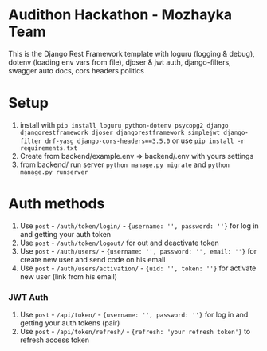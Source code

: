 # Audithon Hackathon - Mozhayka Team

This is the Django Rest Framework template with loguru (logging & debug), dotenv (loading env vars from file), djoser & jwt auth, django-filters, swagger auto docs, cors headers politics
# Setup
1. install with `pip install loguru python-dotenv psycopg2 django djangorestframework djoser djangorestframework_simplejwt django-filter drf-yasg django-cors-headers==3.5.0` or use `pip install -r requirements.txt`
2. Create from backend/example.env => backend/.env with yours settings 
3. from backend/ run server `python manage.py migrate` and `python manage.py runserver`
 
# Auth methods
1. Use `post` - `/auth/token/login/` - `{username: '', password: ''}` for log in and getting your auth token
2. Use `post` - `/auth/token/logout/` for out and deactivate token
3. Use `post` - `/auth/users/` - `{username: '', password: '', email: ''}` for create new user and send code on his email
4. Use `post` - `/auth/users/activation/` - `{uid: '', token: ''}` for activate new user (link from his email)

### JWT Auth
1. Use `post` - `/api/token/` - `{username: '', password: ''}` for log in and getting your auth tokens (pair)
2. Use `post` - `/api/token/refresh/` - `{refresh: 'your refresh token'}` to refresh access token
